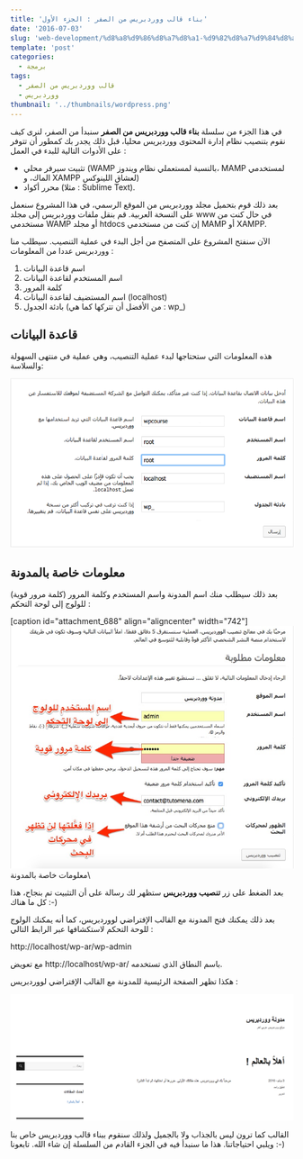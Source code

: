 ```yaml
---
title: 'بناء قالب ووردبريس من الصفر : الجزء الأول'
date: '2016-07-03'
slug: 'web-development/%d8%a8%d9%86%d8%a7%d8%a1-%d9%82%d8%a7%d9%84%d8%a8-%d9%88%d9%88%d8%b1%d8%af%d8%a8%d8%b1%d9%8a%d8%b3-%d9%85%d9%86-%d8%a7%d9%84%d8%b5%d9%81%d8%b1-%d8%a7%d9%84%d8%ac%d8%b2%d8%a1-1'
template: 'post'
categories:
  - برمجة
tags:
  - قالب ووردبريس من الصفر
  - ووردبريس
thumbnail: '../thumbnails/wordpress.png'
---
```


في هذا الجزء من سلسلة **بناء قالب ووردبريس من الصفر** سنبدأ من الصفر، لنرى كيف نقوم بتنصيب نظام إدارة المحتوى ووردبريس محليا، قبل ذلك يجدر بك كمطور أن تتوفر على الأدوات التالية للبدء في العمل :

- تثبيت سيرفر محلي (WAMP بالنسبة لمستعملي نظام ويندوز، MAMP لمستخدمي الماك، و XAMPP لعشاق اللينوكس)
- محرر أكواد (مثلا : Sublime Text).

بعد ذلك قوم بتحميل مجلد ووردبريس من الموقع الرسمي، في هذا المشروع سنعمل على النسخة العربية. قم بنقل ملفات ووردبريس إلى مجلد www في حال كنت من مستخدمي WAMP أو مجلد htdocs إن كنت من مستخدمي MAMP أو XAMPP.

الآن سنفتح المشروع على المتصفح من أجل البدء في عملية التنصيب. سيطلب منا ووردبريس عددا من المعلومات :

1. اسم قاعدة البيانات
2. اسم المستخدم لقاعدة البيانات
3. كلمة المرور
4. اسم المستضيف لقاعدة البيانات (localhost)
5. بادئة الجدول (من الأفضل أن تتركها كما هي : wp_)

## قاعدة البيانات

هذه المعلومات التي ستحتاجها لبدء عملية التنصيب، وهي عملية في منتهى السهولة والسلاسة:

[![قاعدة البيانات الخاصة بووردبريس](../images/wordpress-database-install.png)](../images/wordpress-database-install.png)

## معلومات خاصة بالمدونة

بعد ذلك سيطلب منك اسم المدونة واسم المستخدم وكلمة المرور (كلمة مرور قوية) للولوج إلى لوحة التحكم :

[caption id="attachment_688" align="aligncenter" width="742"][![معلومات خاصة بالمدونة](../images/wordpress-install.jpg)](../images/wordpress-install.jpg) معلومات خاصة بالمدونة\

بعد الضغط على زر **تنصيب ووردبريس** ستظهر لك رسالة على أن التثبيت تم بنجاح، هذا كل ما هناك :-)

بعد ذلك يمكنك فتح المدونة مع القالب الإفتراضي لووردبريس، كما أنه يمكنك الولوج للوحة التحكم لاستكشافها عبر الرابط التالي :

http://localhost/wp-ar/wp-admin

مع تعويض http://localhost/wp-ar/ باسم النطاق الذي تستخدمه.

هكذا تظهر الصفحة الرئيسية للمدونة مع القالب الإفتراضي لووردبريس :

[![wordpress home page](../images/wordpress-home.png)](../images/wordpress-home.png)

القالب كما ترون ليس بالجذاب ولا بالجميل ولذلك سنقوم ببناء قالب ووردبريس خاص بنا ويلبي احتياجاتنا. هذا ما سنبدأ فيه في الجزء القادم من السلسلة إن شاء الله. تابعونا :-)
